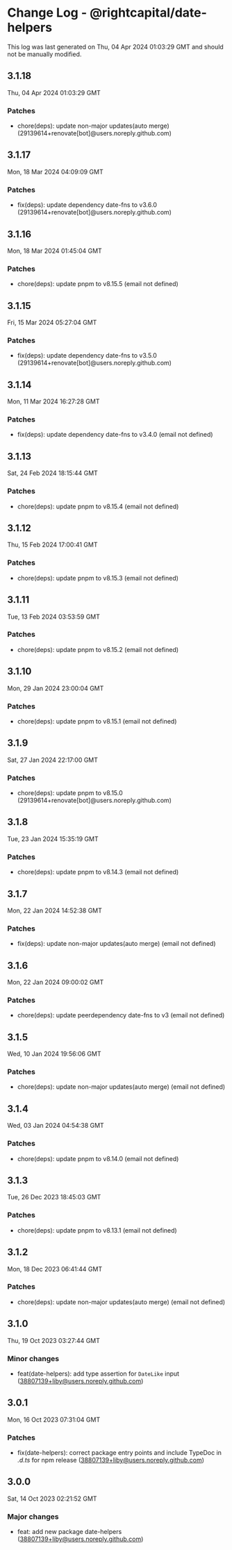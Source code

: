 # Change Log - @rightcapital/date-helpers

This log was last generated on Thu, 04 Apr 2024 01:03:29 GMT and should not be manually modified.

<!-- Start content -->

## 3.1.18

Thu, 04 Apr 2024 01:03:29 GMT

### Patches

- chore(deps): update non-major updates(auto merge) (29139614+renovate[bot]@users.noreply.github.com)

## 3.1.17

Mon, 18 Mar 2024 04:09:09 GMT

### Patches

- fix(deps): update dependency date-fns to v3.6.0 (29139614+renovate[bot]@users.noreply.github.com)

## 3.1.16

Mon, 18 Mar 2024 01:45:04 GMT

### Patches

- chore(deps): update pnpm to v8.15.5 (email not defined)

## 3.1.15

Fri, 15 Mar 2024 05:27:04 GMT

### Patches

- fix(deps): update dependency date-fns to v3.5.0 (29139614+renovate[bot]@users.noreply.github.com)

## 3.1.14

Mon, 11 Mar 2024 16:27:28 GMT

### Patches

- fix(deps): update dependency date-fns to v3.4.0 (email not defined)

## 3.1.13

Sat, 24 Feb 2024 18:15:44 GMT

### Patches

- chore(deps): update pnpm to v8.15.4 (email not defined)

## 3.1.12

Thu, 15 Feb 2024 17:00:41 GMT

### Patches

- chore(deps): update pnpm to v8.15.3 (email not defined)

## 3.1.11

Tue, 13 Feb 2024 03:53:59 GMT

### Patches

- chore(deps): update pnpm to v8.15.2 (email not defined)

## 3.1.10

Mon, 29 Jan 2024 23:00:04 GMT

### Patches

- chore(deps): update pnpm to v8.15.1 (email not defined)

## 3.1.9

Sat, 27 Jan 2024 22:17:00 GMT

### Patches

- chore(deps): update pnpm to v8.15.0 (29139614+renovate[bot]@users.noreply.github.com)

## 3.1.8

Tue, 23 Jan 2024 15:35:19 GMT

### Patches

- chore(deps): update pnpm to v8.14.3 (email not defined)

## 3.1.7

Mon, 22 Jan 2024 14:52:38 GMT

### Patches

- fix(deps): update non-major updates(auto merge) (email not defined)

## 3.1.6

Mon, 22 Jan 2024 09:00:02 GMT

### Patches

- chore(deps): update peerdependency date-fns to v3 (email not defined)

## 3.1.5

Wed, 10 Jan 2024 19:56:06 GMT

### Patches

- chore(deps): update non-major updates(auto merge) (email not defined)

## 3.1.4

Wed, 03 Jan 2024 04:54:38 GMT

### Patches

- chore(deps): update pnpm to v8.14.0 (email not defined)

## 3.1.3

Tue, 26 Dec 2023 18:45:03 GMT

### Patches

- chore(deps): update pnpm to v8.13.1 (email not defined)

## 3.1.2

Mon, 18 Dec 2023 06:41:44 GMT

### Patches

- chore(deps): update non-major updates(auto merge) (email not defined)

## 3.1.0

Thu, 19 Oct 2023 03:27:44 GMT

### Minor changes

- feat(date-helpers): add type assertion for `DateLike` input (38807139+liby@users.noreply.github.com)

## 3.0.1

Mon, 16 Oct 2023 07:31:04 GMT

### Patches

- fix(date-helpers): correct package entry points and include TypeDoc in _.d.ts_ for npm release (38807139+liby@users.noreply.github.com)

## 3.0.0

Sat, 14 Oct 2023 02:21:52 GMT

### Major changes

- feat: add new package date-helpers (38807139+liby@users.noreply.github.com)
